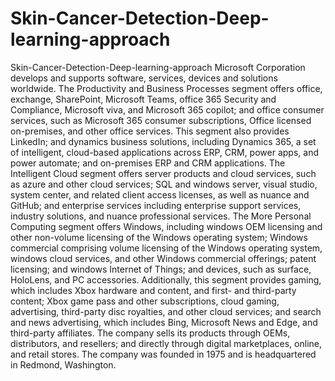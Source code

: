 # Skin-Cancer-Detection-Deep-learning-approach
Skin-Cancer-Detection-Deep-learning-approach
Microsoft Corporation develops and supports software, services, devices and solutions worldwide. The Productivity and Business Processes segment offers office, exchange, SharePoint, Microsoft Teams, office 365 Security and Compliance, Microsoft viva, and Microsoft 365 copilot; and office consumer services, such as Microsoft 365 consumer subscriptions, Office licensed on-premises, and other office services. This segment also provides LinkedIn; and dynamics business solutions, including Dynamics 365, a set of intelligent, cloud-based applications across ERP, CRM, power apps, and power automate; and on-premises ERP and CRM applications. The Intelligent Cloud segment offers server products and cloud services, such as azure and other cloud services; SQL and windows server, visual studio, system center, and related client access licenses, as well as nuance and GitHub; and enterprise services including enterprise support services, industry solutions, and nuance professional services. The More Personal Computing segment offers Windows, including windows OEM licensing and other non-volume licensing of the Windows operating system; Windows commercial comprising volume licensing of the Windows operating system, windows cloud services, and other Windows commercial offerings; patent licensing; and windows Internet of Things; and devices, such as surface, HoloLens, and PC accessories. Additionally, this segment provides gaming, which includes Xbox hardware and content, and first- and third-party content; Xbox game pass and other subscriptions, cloud gaming, advertising, third-party disc royalties, and other cloud services; and search and news advertising, which includes Bing, Microsoft News and Edge, and third-party affiliates. The company sells its products through OEMs, distributors, and resellers; and directly through digital marketplaces, online, and retail stores. The company was founded in 1975 and is headquartered in Redmond, Washington.
